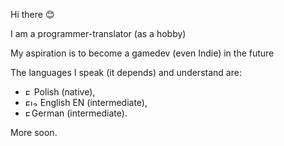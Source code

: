 Hi there 😊

I am a programmer-translator (as a hobby)

My aspiration is to become a gamedev (even Indie) in the future

The languages I speak (it depends) and understand are:
- <img src="https://upload.wikimedia.org/wikipedia/commons/thumb/1/12/Flag_of_Poland.svg/1200px-Flag_of_Poland.svg.png" alt="Flag of Poland" height="10px"> Polish (native),
- <img src="https://upload.wikimedia.org/wikipedia/commons/a/a5/Flag_of_the_United_Kingdom_%281-2%29.svg" alt="Flag of United Kingdom" height="10px" width="20px"> English EN (intermediate),
- <img src="https://upload.wikimedia.org/wikipedia/commons/b/ba/Flag_of_Germany.svg" alt="Flag of Germany" height="10px">German (intermediate).

More soon.
